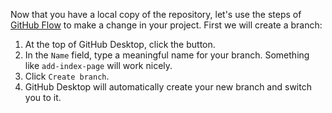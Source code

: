
Now that you have a local copy of the repository, let's use the steps of [GitHub Flow](https://guides.github.com/introduction/flow/) to make a change in your project. First we will create a branch:

1. At the top of GitHub Desktop, click the <i class="fa fa-code-fork fa-lg" aria-hidden="true"></i> button.
1. In the `Name` field, type a meaningful name for your branch. Something like `add-index-page` will work nicely.
1. Click `Create branch`.
1. GitHub Desktop will automatically create your new branch and switch you to it.
